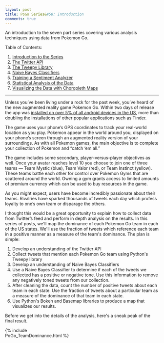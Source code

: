 ```yaml
---
layout: post
title: PoGo Series&#58; Introduction
comments: true
---
```


An introduction to the seven part series covering various analysis techniques using data from Pokemon Go.

<!--more-->

Table of Contents:

1. [Introduction to the Series](#http://www.raknoche.github.io/2016/07/20/PoGo-Series-Intro/)
2. [The Twitter API](#http://www.raknoche.github.io/2016/07/21/PoGo-Series-TwitterAPI/)
3. [The Tweepy Library](#http://www.raknoche.github.io/2016/07/23/PoGo-Series-Tweepy/) 
4. [Naive Bayes Classifiers](#http://www.raknoche.github.io/2016/07/24/PoGo-Series-NaiveBayesClassifier/)
5. [Training a Sentiment Analyzer](#http://www.raknoche.github.io/2016/07/28/PoGo-Series-Sentiment-Analyzer/)
6. [Statistical Analysis of the Data](#http://www.raknoche.github.io/2016/07/31/PoGo-Series-Statistical-Analysis-of-the-Data/)
7. [Visualizing the Data with Choropleth Maps](#http://www.raknoche.github.io/2016/08/03/PoGo-Series-Making-a-Choropleth-Map/)


---------------------


Unless you’ve been living under a rock for the past week, you’ve heard of the new augmented reality game Pokemon Go.  Within two days of release the app was [installed on over 5% of all android devices in the US](https://www.similarweb.com/blog/pokemon-go), more than doubling the installations of other popular applications such as Tinder.  

The game uses your phone’s GPS coordinates to track your real-world location as you play.  Pokemon appear in the world around you, displayed on your phone’s screen through an augmented reality version of your surroundings.
As with all Pokemon games, the main objective is to complete your collection of Pokemon and “catch ‘em all.”  

The game includes some secondary, player-versus-player objectives as well.  Once your avatar reaches level 10 you choose to join one of three teams — Team Mystic (blue), Team Valor (red), or Team Instinct (yellow).  These teams battle each other for control over Pokemon Gyms that are scattered around the world.  Owning a gym grants access to limited amounts of premium currency which can be used to buy resources in the game.

As you might expect, users have become incredibly passionate about their teams.  Rivalries have sparked thousands of tweets each day which profess loyalty to one’s own team or disparage the others.
 
I thought this would be a great opportunity to explain how to collect data from Twitter’s feed and perform in depth analysis on the results.  In this series of posts, we'll map the dominance of each Pokemon Go team in each of the US states.  We'll use the fraction of tweets which reference each team in a positive manner as a measure of the team's dominance.  The plan is simple:

1. Develop an understanding of the Twitter API 
2. Collect tweets that mention each Pokemon Go team using Python's Tweepy library
3. Develop an understanding of Naive Bayes Classifiers
4. Use a Naive Bayes Classifier to determine if each of the tweets we collected has a positive or negative tone.  Use this information to remove any negatively toned tweets from our collection.
5. After cleaning the data, count the number of positive tweets about each team in each state.  Use the fraction of tweets about a particular team as a measure of the dominance of that team in each state. 
6. Use Python's Bokeh and Basemap libraries to produce a map that visualizes our results.

Before we get into the details of the analysis, here's a sneak peak of the final result.

<div class="bokehTable" style="width: 50%">
{% include PoGo_TeamDominance.html %}
</div>